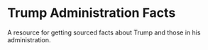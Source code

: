 # Trump Administration Facts
A resource for getting sourced facts about Trump and those in his administration.
